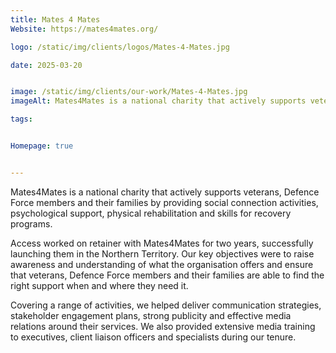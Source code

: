 ```yaml
---
title: Mates 4 Mates
Website: https://mates4mates.org/

logo: /static/img/clients/logos/Mates-4-Mates.jpg

date: 2025-03-20


image: /static/img/clients/our-work/Mates-4-Mates.jpg
imageAlt: Mates4Mates is a national charity that actively supports veterans, Defence Force members and their families by providing social connection activities, psychological support, physical rehabilitation and skills for recovery programs.

tags:


Homepage: true


---
```




Mates4Mates is a national charity that actively supports veterans, Defence Force members and their families by providing social connection activities, psychological support, physical rehabilitation and skills for recovery programs.

Access worked on retainer with Mates4Mates for two years, successfully launching them in the Northern Territory. Our key objectives were to raise awareness and understanding of what the organisation offers and ensure that veterans, Defence Force members and their families are able to find the right support when and where they need it.

Covering a range of activities, we helped deliver communication strategies, stakeholder engagement plans, strong publicity and effective media relations around their services. We also provided extensive media training to executives, client liaison officers and specialists during our tenure.